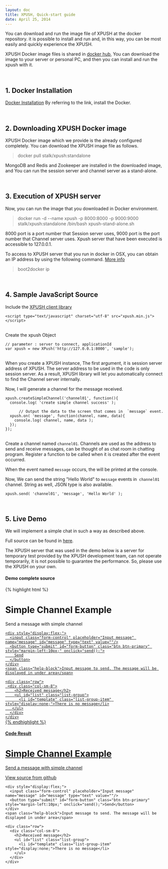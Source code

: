 ```yaml
---
layout: doc
title: XPUSH, Quick-start guide
date: April 25, 2014
---
```


You can download and run the image file of XPUSH at the docker repository. it is possible to install and run and, in this way, you can be most easily and quickly experience the XPUSH.

XPUSH Docker image files is shared in [docker hub](https://registry.hub.docker.com/u/stalk/xpush/), You can download the image to your server or personal PC, and then you can install and run the xpush with it.

<br />

## 1. Docker Installation

[Docker Installation](https://docs.docker.com/installation/#installation) By referring to the link, install the Docker.

<br />

## 2. Downloading XPUSH Docker image

XPUSH Docker image which we provide is the already configured completely.
You can download the XPUSH image file as follows.

  > docker pull stalk/xpush:standalone

MongoDB and Redis and Zookeeper are installed in the downloaded image, and You can run the session server and channel server as a stand-alone.

<br />

## 3. Execution of XPUSH server

Now, you can run the image that you downloaded in Docker environment.

  > docker run -d --name xpush -p 8000:8000 -p 9000:9000 stalk/xpush:standalone /bin/bash xpush-stand-alone.sh

8000 port is a port number that Session server uses, 9000 port is the port number that Channel server uses. Xpush server that have been executed is accessible to 127.0.0.1.

To access to XPUSH server that you run in docker in OSX, you can obtain an IP address by using the following command. [More info](https://github.com/boot2docker/boot2docker)

  > boot2docker ip

<br />

## 4. Sample JavaScript Source

Include the [XPUSH client library](http://xpush.github.io/doc/library/javascript/xpush.js/index.html)

<pre data-lang="html">
<code class="prettyprint">&lt;script type="text/javascript" charset="utf-8" src="xpush.min.js"&gt;&lt;/script&gt;
</code>
</pre>

Create the xpush Object

<pre data-lang="js">
<code class="prettyprint">// parameter : server to connect, applicationId
var xpush = new XPush('http://127.0.0.1:8000', 'sample');
</code>
</pre>

When you create a XPUSH instance,
The first argument, it is session server address of XPUSH.
The server address to be used in the code is only session server.
As a result, XPUSH library will let you automatically connect to find the Channel server internally.

Now, I will generate a channel for the message received.

<pre data-lang="js">
<code class="prettyprint">xpush.createSimpleChannel('channel01', function(){
  console.log( 'create simple channel success' );

      // Output the data to the screen that comes in  `message` event.
  xpush.on( 'message', function(channel, name, data){
    console.log( channel, name, data );
  });
});
</code>
</pre>

Create a channel named `channel01`.
Channels are used as the address to send and receive messages, can be thought of as chat room in chatting program. Register a function to be called when it is created after the event occurred.

When the event named `message` occurs, the will be printed at the console.

Now, We can send the string "Hello World" to `message` events in` channel01` channel. String as well, JSON type is also available.

<pre data-lang="js">
<code class="prettyprint">xpush.send( 'channel01', 'message', 'Hello World' );</code>
</pre>

<br />

## 5. Live Demo

We will implement a simple chat in such a way as described above.

Full source can be found in [here](https://github.com/xpush/lib-xpush-web/blob/master/example/simple.html).

The XPUSH server that was used in the demo below is a server for temporary test provided by the XPUSH development team, can not operate temporarily, it is not possible to guarantee the performance. So, please use the XPUSH on  your own.

#### Demo complete source
{% highlight html %}
<script src="https://ajax.googleapis.com/ajax/libs/jquery/1.11.1/jquery.min.js"></script>

<!-- xpush -->
<script src="http://xpush.github.io/lib/dist/xpush.js"></script>

<script type="text/javascript">
// Create new xpush instance
var xpush = new XPush('http://demo.stalk.io:8000', 'demo');

$(document).ready( function(){
// Generate channel named `channel01`
  xpush.createSimpleChannel('channel01', function(){
    // Display success message after creation.
    var html =  '<strong>Well done!</strong> Create simple channel success';
    $( "#success" ).html(html);
    $( "#success" ).show();

      // Output the data to the screen that comes in  `message` event.
    xpush.on( 'message', function(channel, name, data){
     data = decodeURIComponent( data );
      $( "#success" ).html( '<strong>Received success</strong> : ' + data );

      // Generate a new DOM object by copying the template.
      var newMessage = $( "#template" ).clone();

      // Change the DOM object that was the newly created.
      newMessage.attr( "id", "template_"+ Date.now() );
      newMessage.html( data );

      // Add the DOM object that was the newly created to the ul DOM object
      newMessage.appendTo( "#list" )
     newMessage.show()

      // Add css class to the DOM object that was the newly created
      $( ".list-group-item-success" ).each(function(){
        $(this).removeClass( "list-group-item-success" );
     });
      newMessage.addClass( "list-group-item-success" );
    });
  });
});

var send = function( ){
  var msg = $( "#message" ).val();
xpush.send( 'channel01', 'message', encodeURIComponent( msg ) );
  $( "#message" ).val('');
};

</script>

<div class="row" style="margin-top:20px;">
  <div class="col-sm-12">
    <div class="jumbotron">
      <h1>Simple Channel Example</h1>
      <p class="lead">Send a message with simple channel</p>
     <p>
        <a href="https://github.com/xpush/lib-xpush-web/blob/master/example/simple.html" class="btn btn-primary btn-lg" role="button"
          View source from github
     </a>
      </p>
    </div>
    <div id="success" class="alert alert-success" role="alert" style="display:none">
    </div

    <div style="display:flex;">
      <input class="form-control" placeholder="Input message" name="message" id="message" type="text" value=""/>
      <button type="submit" id="form-button" class="btn btn-primary" style="margin-left:10px;" onclick="send();">
        Send
      </button>
    </div>
    <span class="help-block">Input message to send. The message will be displayed in under area</span>

    <div class="row">
     <div class="col-sm-8">
        <h2>Received message</h2>
        <ul id="list" class="list-group">
          <li id="template" class="list-group-item" style="display:none;">There is no message</li>
       </ul>
      </div>
    </div>
  </div>
</div>
{% endhighlight %}



<script src="https://ajax.googleapis.com/ajax/libs/jquery/1.11.1/jquery.min.js"></script>

<!-- xpush -->
<script src="http://xpush.github.io/lib/dist/xpush.js"></script>

<script type="text/javascript">
// Create new xpush instance
var xpush = new XPush('http://demo.stalk.io:8000', 'demo');

$(document).ready( function(){
// Generate a channel01.
xpush.createSimpleChannel('channel01', function(){
     // Display success message after creation.
    var html =  '<strong>Well done!</strong> Create simple channel success';
    $( "#success" ).html(html);
    $( "#success" ).show();

      // Output the data to the screen that comes in  `message` event.
    xpush.on( 'message', function(channel, name, data){
      data = decodeURIComponent( data );
      $( "#success" ).html( '<strong>Received success</strong> : ' + data );

      // Generate a new DOM object by copying the template.
      var newMessage = $( "#template" ).clone();

      // Change the DOM object that was the newly created.
      newMessage.attr( "id", "template_"+ Date.now() );
      newMessage.html( data );

      // Add the DOM object that was the newly created to the ul DOM object
      newMessage.appendTo( "#list" );
      newMessage.show();

      // Change the DOM object that was the newly created.
      $( ".list-group-item-success" ).each(function(){
        $(this).removeClass( "list-group-item-success" );
      });
      newMessage.addClass( "list-group-item-success" );
    });
  });
});

var send = function( ){
  var msg = $( "#message" ).val();
  xpush.send( 'channel01', 'message', encodeURIComponent( msg ) );
  $( "#message" ).val('');
};

</script>

<br />

#### Code Result

<div class="row" style="margin-top:20px;">
  <div class="col-sm-12">
    <div class="jumbotron">
      <h1>Simple Channel Example</h1>
      <p class="lead">Send a message with simple channel</p>
      <p><a href="https://github.com/xpush/lib-xpush-web/blob/master/example/simple.html" class="btn btn-primary btn-lg" role="button">View source from github</a></p>
    </div>
    <div id="success" class="alert alert-success" role="alert" style="display:none">
    </div>

    <div style="display:flex;">
      <input class="form-control" placeholder="Input message" name="message" id="message" type="text" value=""/>
      <button type="submit" id="form-button" class="btn btn-primary" style="margin-left:10px;" onclick="send();">Send</button>
    </div>
    <span class="help-block">Input message to send. The message will be displayed in under area</span>

    <div class="row">
      <div class="col-sm-8">
        <h2>Received message</h2>
        <ul id="list" class="list-group">
          <li id="template" class="list-group-item" style="display:none;">There is no message</li>
        </ul>
      </div>
    </div>
  </div>
</div>

<script type="text/javascript">
  prettyPrint();
</script>
